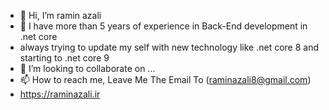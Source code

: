- 👋 Hi, I’m ramin azali
- 👀 I have more than 5 years of experience in Back-End development in .net core
-  always trying to update my self with new technology like .net core 8 and starting to .net core 9 
- 💞️ I’m looking to collaborate on ...
- 📫 How to reach me, Leave Me The Email To (raminazali8@gmail.com)
- https://raminazali.ir

<!---
raminazali/raminazali is a ✨ special ✨ repository because its `README.md` (this file) appears on your GitHub profile.
You can click the Preview link to take a look at your changes.
--->
